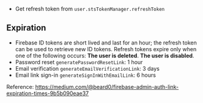 - Get refresh token from `user.stsTokenManager.refreshToken`

## Expiration

  
- Firebase ID tokens are short lived and last for an hour; the refresh token can be used to retrieve new ID tokens. Refresh tokens expire only when one of the following occurs: **The user is deleted**. **The user is disabled**.
- Password reset `generatePasswordResetLink`: 1 hour  
- Email verification `generateEmailVerificationLink`: 3 days  
- Email link sign-in `generateSignInWithEmailLink`: 6 hours

Reference: https://medium.com/@beard0/firebase-admin-auth-link-expiration-times-9b5b090eae37